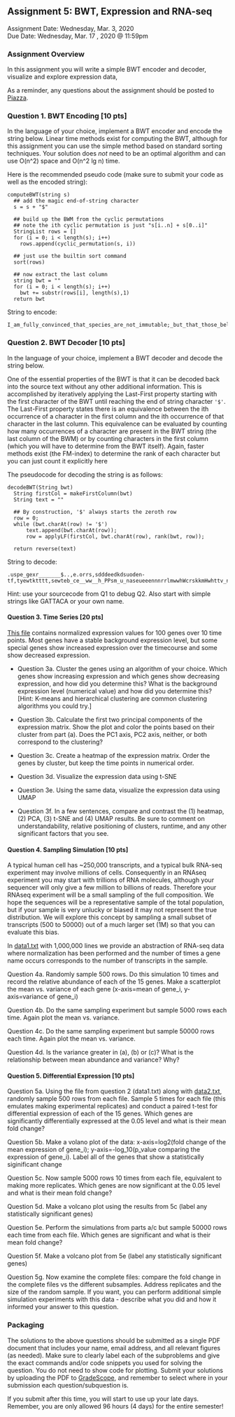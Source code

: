 ## Assignment 5: BWT, Expression and RNA-seq
Assignment Date: Wednesday, Mar. 3, 2020 <br>
Due Date: Wednesday, Mar. 17 , 2020 @ 11:59pm <br>

### Assignment Overview

In this assignment you will write a simple BWT encoder and decoder, visualize and explore expression data,  

As a reminder, any questions about the assignment should be posted to [Piazza](https://piazza.com/class/kkbggatvarnj0).

### Question 1. BWT Encoding [10 pts]

In the language of your choice, implement a BWT encoder and encode the string below. Linear time methods exist for computing the BWT, although for this assignment you can use the simple method based on standard sorting techniques. Your solution does *not* need to be an optimal algorithm and can use O(n^2) space and O(n^2 lg n) time. 

Here is the recommended pseudo code (make sure to submit your code as well as the encoded string):

```
computeBWT(string s)
  ## add the magic end-of-string character
  s = s + "$"
 
  ## build up the BWM from the cyclic permutations
  ## note the ith cyclic permutation is just "s[i..n] + s[0..i]"
  StringList rows = []
  for (i = 0; i < length(s); i++)
    rows.append(cyclic_permutation(s, i))

  ## just use the builtin sort command
  sort(rows)

  ## now extract the last column
  string bwt = ""
  for (i = 0; i < length(s); i++)
    bwt += substr(rows[i], length(s),1)
  return bwt
```

String to encode:
```
I_am_fully_convinced_that_species_are_not_immutable;_but_that_those_belonging_to_what_are_called_the_same_genera_are_lineal_descendants_of_some_other_and_generally_extinct_species,_in_the_same_manner_as_the_acknowledged_varieties_of_any_one_species_are_the_descendants_of_that_species._Furthermore,_I_am_convinced_that_natural_selection_has_been_the_most_important,_but_not_the_exclusive,_means_of_modification.
```


### Question 2. BWT Decoder [10 pts]

In the language of your choice, implement a BWT decoder and decode the string below. 

One of the essential properties of the BWT is that it can be decoded back into the source text without any other additional information. This is accomplished by iteratively applying the Last-First property starting with the first character of the BWT until reaching the end of string character `'$'`. The Last-First property states there is an equivalence between the ith occurrence of a character in the first column and the ith occurrence of that character in the last column. This equivalence can be evaluated by counting how many occurrences of a character are present in the BWT string (the last column of the BWM) or by counting characters in the first column (which you will have to determine from the BWT itself). Again, faster methods exist (the FM-index) to determine the rank of each character but you can just count it explicitly here

The pseudocode for decoding the string is as follows:

```
decodeBWT(String bwt) 
  String firstCol = makeFirstColumn(bwt)
  String text = ""
  
  ## By construction, '$' always starts the zeroth row
  row = 0;
  while (bwt.charAt(row) != '$')
      text.append(bwt.charAt(row));
      row = applyLF(firstCol, bwt.charAt(row), rank(bwt, row));
  
  return reverse(text)
```

String to decode:
```
.uspe_gexr_______$..,e.orrs,sdddeedkdsuoden-tf,tyewtktttt,sewteb_ce__ww__h_PPsm_u_naseueeennnrrlmwwhWcrskkmHwhttv_no_nnwttzKt_l_ocoo_be___aaaooaAakiiooett_oooi_sslllfyyD__uouuueceetenagan___rru_aasanIiatt__c__saacooor_ootjeae______ir__a
```

Hint: use your sourcecode from Q1 to debug Q2. Also start with simple strings like GATTACA or your own name.

#### Question 3. Time Series [20 pts]

[This file](http://schatz-lab.org/teaching/exercises/rnaseq/rnaseq.1.expression/expression.txt) contains normalized expression
values for 100 genes over 10 time points. Most genes have a stable background expression level, but some special genes show increased
expression over the timecourse and some show decreased expression.

- Question 3a. Cluster the genes using an algorithm of your choice. Which genes show increasing expression and which genes show decreasing expression,
and how did you determine this? What is the background expression level (numerical value) and how did you determine this?
[Hint: K-means and hierarchical clustering are common clustering algorithms you could try.]

- Question 3b. Calculate the first two principal components of the expression matrix. Show the plot and color the points based on their cluster from part (a). Does the PC1 axis, PC2 axis, neither, or both correspond to the clustering?

- Question 3c. Create a heatmap of the expression matrix. Order the genes by cluster, but keep the time points in numerical order.

- Question 3d. Visualize the expression data using t-SNE

- Question 3e. Using the same data, visualize the expression data using UMAP

- Question 3f. In a few sentences, compare and contrast the (1) heatmap, (2) PCA, (3) t-SNE and (4) UMAP results. Be sure to comment on understandability, relative positioning of clusters,
  runtime, and any other significant factors that you see.


#### Question 4. Sampling Simulation [10 pts]

A typical human cell has ~250,000 transcripts, and a typical bulk RNA-seq experiment may involve millions of cells. Consequently
in an RNAseq experiment you may start with trillions of RNA molecules, although your sequencer will only give a few million to billions of reads. 
Therefore your RNAseq experiment will be a small sampling of the full composition. We hope the sequences will be a representative
sample of the total population, but if your sample is very unlucky or biased it may not represent the true distribution. We will explore
this concept by sampling a small subset of transcripts (500 to 50000) out of a much larger set (1M) so that you can evaluate this bias.

In [data1.txt](data1.txt) with 1,000,000 lines we provide an abstraction of RNA-seq data where normalization has been performed and 
the number of times a gene name occurs corresponds to the number of transcripts in the sample.

Question 4a. Randomly sample 500 rows. Do this simulation 10 times and record the relative abundance of each of the 15 genes. Make a scatterplot the mean vs. variance of each gene (x-axis=mean of gene_i, y-axis=variance of gene_i)

Question 4b. Do the same sampling experiment but sample 5000 rows each time. Again plot the mean vs. variance.

Question 4c. Do the same sampling experiment but sample 50000 rows each time. Again plot the mean vs. variance.

Question 4d. Is the variance greater in (a), (b) or (c)? What is the relationship between mean abundance and variance? Why?


#### Question 5. Differential Expression [10 pts]

Question 5a. Using the file from question 2 (data1.txt) along with [data2.txt](data2.txt), randomly sample 500 rows from each file. 
Sample 5 times for each file (this emulates making experimental replicates) and conduct a paired t-test for 
differential expression of each of the 15 genes. Which genes are significantly differentially expressed at the 0.05 level and what is their mean fold change?

Question 5b. Make a volano plot of the data: x-axis=log2(fold change of the mean expression of gene_i); y-axis=-log_10(p_value comparing the expression of gene_i). Label all of the genes that show a statistically siginificant change

Question 5c. Now sample 5000 rows 10 times from each file, equivalent to making more replicates. Which genes are now significant at the 0.05 level and what is their mean fold change?

Question 5d. Make a volcano plot using the results from 5c (label any statistically significant genes)

Question 5e. Perform the simulations from parts a/c but sample 50000 rows each time from each file. Which genes are significant and what is their mean fold change? 

Question 5f. Make a volcano plot from 5e (label any statistically significant genes)

Question 5g. Now examine the complete files: compare the fold change in the complete files vs the different subsamples. Address replicates and the size of the random sample. If you want, you can perform additional simple simulation experiments with this data - describe what you did and how it informed your answer to this question.


### Packaging

The solutions to the above questions should be submitted as a single PDF document that includes your name, email address, and all relevant figures (as needed). Make sure to clearly label each of the subproblems and give the exact commands and/or code snippets you used for solving the question. You do not need to show code for plotting. Submit your solutions by uploading the PDF to [GradeScope](https://www.gradescope.com/courses/236625), and remember to select where in your submission each question/subquestion is.

If you submit after this time, you will start to use up your late days. Remember, you are only allowed 96 hours (4 days) for the entire semester!